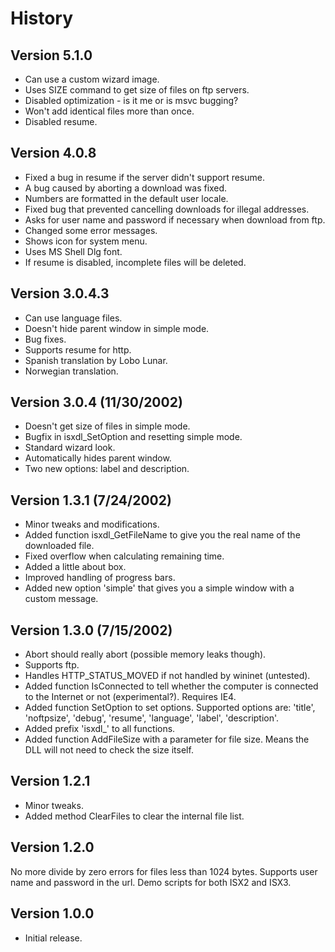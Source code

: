 History
=======

Version 5.1.0
-------------
- Can use a custom wizard image.
- Uses SIZE command to get size of files on ftp servers.
- Disabled optimization - is it me or is msvc bugging?
- Won't add identical files more than once.
- Disabled resume.

Version 4.0.8
-------------
- Fixed a bug in resume if the server didn't support resume.
- A bug caused by aborting a download was fixed.
- Numbers are formatted in the default user locale.
- Fixed bug that prevented cancelling downloads for illegal addresses.
- Asks for user name and password if necessary when download from ftp.
- Changed some error messages.
- Shows icon for system menu.
- Uses MS Shell Dlg font.
- If resume is disabled, incomplete files will be deleted.

Version 3.0.4.3
---------------
- Can use language files.
- Doesn't hide parent window in simple mode.
- Bug fixes.
- Supports resume for http.
- Spanish translation by Lobo Lunar.
- Norwegian translation.

Version 3.0.4 (11/30/2002)
--------------------------
- Doesn't get size of files in simple mode.
- Bugfix in isxdl_SetOption and resetting simple mode.
- Standard wizard look.
- Automatically hides parent window.
- Two new options: label and description.

Version 1.3.1 (7/24/2002)
-------------------------
- Minor tweaks and modifications.
- Added function isxdl_GetFileName to give you the real name of the downloaded file.
- Fixed overflow when calculating remaining time.
- Added a little about box.
- Improved handling of progress bars.
- Added new option 'simple' that gives you a simple window with a custom message.

Version 1.3.0 (7/15/2002)
-------------------------
- Abort should really abort (possible memory leaks though).
- Supports ftp.
- Handles HTTP_STATUS_MOVED if not handled by wininet (untested).
- Added function IsConnected to tell whether the computer is connected to the Internet or not (experimental?). Requires IE4.
- Added function SetOption to set options. Supported options are: 'title', 'noftpsize', 'debug', 'resume', 'language', 'label', 'description'.
- Added prefix 'isxdl_' to all functions.
- Added function AddFileSize with a parameter for file size. Means the DLL will not need to check the size itself.

Version 1.2.1
-------------
- Minor tweaks.
- Added method ClearFiles to clear the internal file list.

Version 1.2.0
-------------
No more divide by zero errors for files less than 1024 bytes.
Supports user name and password in the url.
Demo scripts for both ISX2 and ISX3.

Version 1.0.0
-------------
- Initial release.
